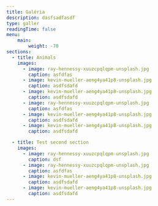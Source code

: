 ```yaml
---
title: Galéria
description: dasfsadfasdf
type: galler
readingTime: false
menu:
    main: 
        weight: -70
sections:
  - title: Animals
    images:
      - image: ray-hennessy-xuuzcpqlqpm-unsplash.jpg
        caption: asfdfas
      - image: kevin-mueller-aeng4ya41p8-unsplash.jpg
        caption: asdfsdafd
      - image: kevin-mueller-aeng4ya41p8-unsplash.jpg
        caption: asdfsdafd
      - image: ray-hennessy-xuuzcpqlqpm-unsplash.jpg
        caption: asfdfas
      - image: kevin-mueller-aeng4ya41p8-unsplash.jpg
        caption: asdfsdafd
      - image: kevin-mueller-aeng4ya41p8-unsplash.jpg
        caption: asdfsdafd

  - title: Test second section
    images:
      - image: ray-hennessy-xuuzcpqlqpm-unsplash.jpg
        caption: dsf
      - image: ray-hennessy-xuuzcpqlqpm-unsplash.jpg
        caption: asfdfas
      - image: kevin-mueller-aeng4ya41p8-unsplash.jpg
        caption: asdfsdafd
      - image: kevin-mueller-aeng4ya41p8-unsplash.jpg
        caption: asdfsdafd
---
```

